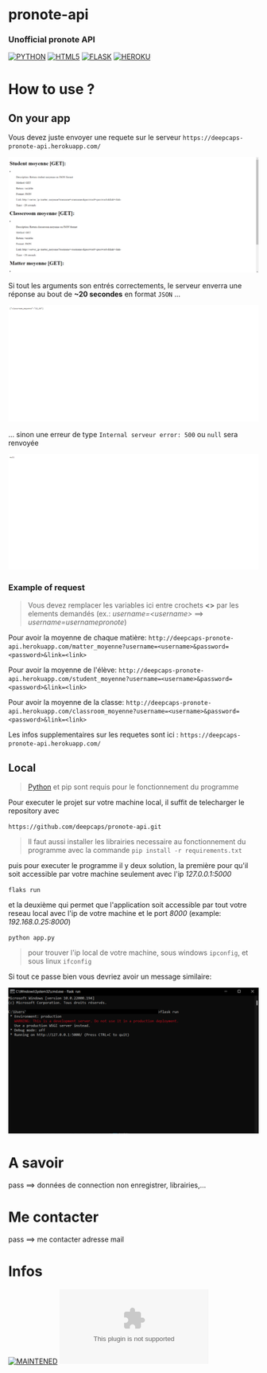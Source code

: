 pronote-api
==========
### Unofficial pronote API
[![PYTHON](https://img.shields.io/badge/Python-3776AB?style=flat&logo=python&logoColor=white)](https://www.python.org/)
[![HTML5](https://img.shields.io/badge/HTML5-E34F26?style=flat&logo=html5&logoColor=white)](https://html.com/)
[![FLASK](https://img.shields.io/badge/Flask-000000?style=flat&logo=flask&logoColor=white)](https://flask.palletsprojects.com/)
[![HEROKU](https://img.shields.io/badge/Heroku-430098?style=flat&logo=heroku&logoColor=white)](https://heroku.com/)



# How to use ?

## On your app
Vous devez juste envoyer une requete sur le serveur `https://deepcaps-pronote-api.herokuapp.com/`

![mainhtml](./images/mainhtml.png)

Si tout les arguments son entrés correctements, le serveur enverra une réponse au bout de **~20 secondes** en format `JSON` ...

![json](./images/json.png)

... sinon une erreur de type `Internal serveur error: 500` ou `null` sera renvoyée

![500error](./images/500error.png)

### Example of request
> Vous devez remplacer les variables ici entre crochets **<>** par les elements demandés (ex.: *username=\<username\>* ==> *username=usernamepronote*)

Pour avoir la moyenne de chaque matière: `http://deepcaps-pronote-api.herokuapp.com/matter_moyenne?username=<username>&password=<password>&link=<link>`

Pour avoir la moyenne de l'élève: `http://deepcaps-pronote-api.herokuapp.com/student_moyenne?username=<username>&password=<password>&link=<link>`

Pour avoir la moyenne de la classe: `http://deepcaps-pronote-api.herokuapp.com/classroom_moyenne?username=<username>&password=<password>&link=<link>`

Les infos supplementaires sur les requetes sont ici : `https://deepcaps-pronote-api.herokuapp.com/`

## Local
> [Python](https://www.python.org/) et pip sont requis pour le fonctionnement du programme

Pour executer le projet sur votre machine local, il suffit de telecharger le repository avec

`https://github.com/deepcaps/pronote-api.git`

> Il faut aussi installer les librairies necessaire au fonctionnement du programme avec la commande `pip install -r requirements.txt`

puis pour executer le programme il y deux solution, la première pour qu'il soit accessible par votre machine seulement avec l'ip *127.0.0.1:5000*

`flaks run`

et la deuxième qui permet que l'application soit accessible par tout votre reseau local avec l'ip de votre machine et le port *8000* (example: *192.168.0.25:8000*)

`python app.py`

> pour trouver l'ip local de votre machine, sous windows `ipconfig`, et sous linux `ifconfig`

Si tout ce passe bien vous devriez avoir un message similaire:

![FLASK](./images/flaskrun.png)


# A savoir
pass ==> données de connection non enregistrer, librairies,...


# Me contacter
pass ==> me contacter adresse mail


# Infos
[![MAINTENED](https://img.shields.io/badge/maintained-yes-green.svg)](https://github.com/deepcaps/pronote-api/)
[![WEBSITE](https://img.shields.io/website-up-down-green-red/https/deepcaps-pronote-api.herokuapp.com)](https://deepcaps-pronote-api.herokuapp.com/)
